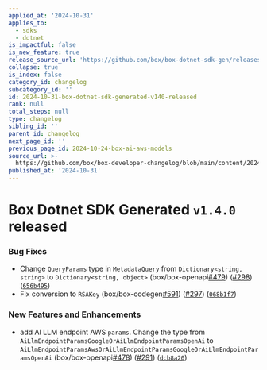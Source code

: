 ```yaml
---
applied_at: '2024-10-31'
applies_to:
  - sdks
  - dotnet
is_impactful: false
is_new_feature: true
release_source_url: 'https://github.com/box/box-dotnet-sdk-gen/releases/tag/v1.4.0'
collapse: true
is_index: false
category_id: changelog
subcategory_id: ''
id: 2024-10-31-box-dotnet-sdk-generated-v140-released
rank: null
total_steps: null
type: changelog
sibling_id: ''
parent_id: changelog
next_page_id: ''
previous_page_id: 2024-10-24-box-ai-aws-models
source_url: >-
  https://github.com/box/box-developer-changelog/blob/main/content/2024/10-31-box-dotnet-sdk-generated-v140-released.md
published_at: '2024-10-31'
---
```

# Box Dotnet SDK Generated `v1.4.0` released

### Bug Fixes

* Change `QueryParams` type in `MetadataQuery` from `Dictionary<string, string>` to `Dictionary<string, object>` (box/box-openapi[#479][1]) ([#298][2]) ([`656b495`][3])
* Fix conversion to `RSAKey` (box/box-codegen[#591][4]) ([#297][5]) ([`068b1f7`][6])

### New Features and Enhancements

* add AI LLM endpoint AWS `params`. Change the type from `AiLlmEndpointParamsGoogleOrAiLlmEndpointParamsOpenAi` to `AiLlmEndpointParamsAwsOrAiLlmEndpointParamsGoogleOrAiLlmEndpointParamsOpenAi` (box/box-openapi[#478][7]) ([#291][8]) ([`dcb8a20`][9])

[1]: https://github.com/box/box-codegen/issues/479

[2]: https://github.com/box/box-codegen/issues/298

[3]: https://github.com/box/box-codegen/commit/656b495bea779879bb82b2cda0cca5a30a8ad8ca

[4]: https://github.com/box/box-codegen/issues/591

[5]: https://github.com/box/box-codegen/issues/297

[6]: https://github.com/box/box-codegen/commit/068b1f7b3ea3c62647e03e0e17176bde049949db

[7]: https://github.com/box/box-codegen/issues/478

[8]: https://github.com/box/box-codegen/issues/291

[9]: https://github.com/box/box-codegen/commit/dcb8a201577be08b644266c157db45cd6797c71c